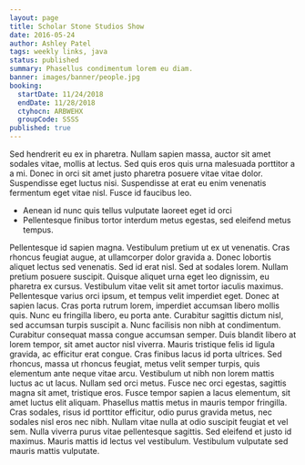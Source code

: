 ```yaml
---
layout: page
title: Scholar Stone Studios Show
date: 2016-05-24
author: Ashley Patel
tags: weekly links, java
status: published
summary: Phasellus condimentum lorem eu diam.
banner: images/banner/people.jpg
booking:
  startDate: 11/24/2018
  endDate: 11/28/2018
  ctyhocn: ARBWEHX
  groupCode: SSSS
published: true
---
```

Sed hendrerit eu ex in pharetra. Nullam sapien massa, auctor sit amet sodales vitae, mollis at lectus. Sed quis eros quis urna malesuada porttitor a a mi. Donec in orci sit amet justo pharetra posuere vitae vitae dolor. Suspendisse eget luctus nisi. Suspendisse at erat eu enim venenatis fermentum eget vitae nisl. Fusce id faucibus leo.

* Aenean id nunc quis tellus vulputate laoreet eget id orci
* Pellentesque finibus tortor interdum metus egestas, sed eleifend metus tempus.

Pellentesque id sapien magna. Vestibulum pretium ut ex ut venenatis. Cras rhoncus feugiat augue, at ullamcorper dolor gravida a. Donec lobortis aliquet lectus sed venenatis. Sed id erat nisl. Sed at sodales lorem. Nullam pretium posuere suscipit. Quisque aliquet urna eget leo dignissim, eu pharetra ex cursus. Vestibulum vitae velit sit amet tortor iaculis maximus. Pellentesque varius orci ipsum, et tempus velit imperdiet eget. Donec at sapien lacus. Cras porta rutrum lorem, imperdiet accumsan libero mollis quis. Nunc eu fringilla libero, eu porta ante. Curabitur sagittis dictum nisl, sed accumsan turpis suscipit a. Nunc facilisis non nibh at condimentum. Curabitur consequat massa congue accumsan semper.
Duis blandit libero at lorem tempor, sit amet auctor nisl viverra. Mauris tristique felis id ligula gravida, ac efficitur erat congue. Cras finibus lacus id porta ultrices. Sed rhoncus, massa ut rhoncus feugiat, metus velit semper turpis, quis elementum ante neque vitae arcu. Vestibulum ut nibh non lorem mattis luctus ac ut lacus. Nullam sed orci metus. Fusce nec orci egestas, sagittis magna sit amet, tristique eros. Fusce tempor sapien a lacus elementum, sit amet luctus elit aliquam. Phasellus mattis metus in mauris tempor fringilla. Cras sodales, risus id porttitor efficitur, odio purus gravida metus, nec sodales nisl eros nec nibh. Nullam vitae nulla at odio suscipit feugiat et vel sem. Nulla viverra purus vitae pellentesque sagittis. Sed eleifend et justo id maximus. Mauris mattis id lectus vel vestibulum. Vestibulum vulputate sed mauris mattis vulputate.
